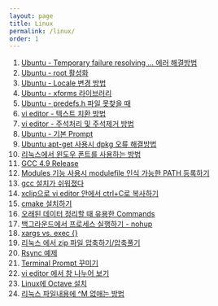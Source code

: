 ```yaml
---
layout: page
title: Linux
permalink: /linux/
order: 1
---
```


1. [Ubuntu - Temporary failure resolving … 에러 해결방법][1]
1. [Ubuntu - root 활성화][2]
1. [Ubuntu - Locale 변경 방법][3]
1. [Ubuntu - xforms 라이브러리][4]
1. [Ubuntu - predefs.h 파일 못찾을 때][5]
1. [vi editor - 텍스트 치환 방법][6]
1. [vi editor - 주석처리 및 주석제거 방법][7]
1. [Ubuntu - 기본 Prompt][8]
1. [Ubuntu apt-get 사용시 dpkg 오류 해결방법][9]
1. [리눅스에서 윈도우 폰트를 사용하는 방법][10]
1. [GCC 4.9 Release][11]
1. [Modules 기능 사용시 modulefile 인식 가능한 PATH 등록하기][12]
1. [gcc 설치가 쉬워졌다][13]
1. [xclip으로 vi editor 안에서 ctrl+C로 복사하기][14]
 1. [cmake 설치하기][15]
1. [오래된 데이터 정리할 때 유용한 Commands][16]
1. [백그라운드에서 프로세스 실행하기 - nohup][17]
1. [xargs vs. exec {}][18]
1. [리눅스 에서 zip 파일 압축하기/압축풀기][19]
1. [Rsync 예제][20]
1. [Terminal Prompt 꾸미기][21]
1. [vi editor 에서 창 나누어 보기][22]
1. [Linux에 Octave 설치][23]
1. [리눅스 파일내용에 ^M 없애는 방법][24]

[1]:	http://nodolee.github.io/2016/09/19/ubuntu_temporary_failure_resolving/ "Ubuntu - Temporary failure resolving … 에러 해결방법"
[2]:	http://nodolee.github.io/2016/09/12/ubuntu_root_enable/ "Ubuntu - root 활성화"
[3]:	http://nodolee.github.io/2016/09/10/ubuntu_locale/ "Ubuntu - Locale 변경 방법"
[4]:	http://nodolee.github.io/2016/09/09/xforms_library/ "Ubuntu - xforms 라이브러리"
[5]:	http://nodolee.github.io/2016/09/07/Ubuntu_predefs/ "Ubuntu predefs.h 파일 못찾을 때"
[6]:	http://nodolee.github.io/2016/09/04/VIM_replace_text/ "vi editor 텍스트 치환 방법"
[7]:	http://nodolee.github.io/2016/09/03/vim_comment/ "vi editor 주석처리 및 주석제거 방법"
[8]:	http://nodolee.github.io/2016/08/31/Ubuntu-PS1/
[9]:	http://nodolee.github.io/2016/08/31/Ubuntu_dpkg/
[10]:	http://nodolee.github.io/2016/08/30/Font_Linux/
[11]:	http://nodolee.github.io/2016/08/03/GCC49-release/
[12]:	http://nodolee.github.io/2015/12/08/modulefile/ "Modules 기능 사용시 modulefile 인식 가능한 PATH 등록하기"
[13]:	http://nodolee.github.io/2015/12/03/gcc-installation/
[14]:	http://nodolee.github.io/2015/11/05/vim-ctrlCcopy/
[15]:	http://nodolee.github.io/2015/10/20/Find-oldfiles/
[16]:	http://nodolee.github.io/2015/10/20/Find-oldfiles/
[17]:	http://nodolee.github.io/2015/10/11/nohup/
[18]:	http://nodolee.github.io/2015/09/05/xargs-exec/
[19]:	http://nodolee.github.io/2015/07/10/Linux_Zip/
[20]:	http://nodolee.github.io/2015/07/10/Rsync_Examples/
[21]:	http://nodolee.github.io/2015/07/02/Termial_Prompt/
[22]:	http://nodolee.github.io/2015/06/18/vim_window_split/ "vi editor 에서 창 나누어 보기"
[23]:	Linux%EC%97%90%20Octave%20%EC%84%A4%EC%B9%98
[24]:	http://nodolee.github.io/2012/06/27/removeM/